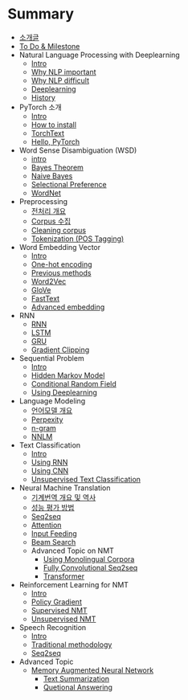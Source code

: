 # Summary

* [소개글](README.md)
* [To Do & Milestone](to-do-and-milestone.md)
* Natural Language Processing with Deeplearning
  * [Intro](nlp-with-deeplearning/ntro.md)
  * [Why NLP important](nlp-with-deeplearning/why-nlp-important.md)
  * [Why NLP difficult](nlp-with-deeplearning/why-nlp-difficult.md)
  * [Deeplearning](nlp-with-deeplearning/deeplearning.md)
  * [History](nlp-with-deeplearning/history.md)
* PyTorch 소개
  * [Intro](pytorch-c18c-ac1c/intro.md)
  * [How to install](pytorch-c18c-ac1c/how-to-install.md)
  * [TorchText](pytorch-c18c-ac1c/torchtext.md)
  * [Hello, PyTorch](pytorch-c18c-ac1c/hello-pytorch.md)
* Word Sense Disambiguation \(WSD\)
  * [intro](word-sense-disambiguation-wsd/intro.md)
  * [Bayes Theorem](word-sense-disambiguation-wsd/bayes-theorem.md)
  * [Naive Bayes](word-sense-disambiguation-wsd/naive-bayes.md)
  * [Selectional Preference](word-sense-disambiguation-wsd/selectional-preference.md)
  * [WordNet](word-sense-disambiguation-wsd/wordnet.md)
* Preprocessing
  * [전처리 개요](preprocessing/c804-cc98-b9ac-ac1c-c694.md)
  * [Corpus 수집](preprocessing/collecting-corpus.md)
  * [Cleaning corpus](preprocessing/cleaning-corpus.md)
  * [Tokenization \(POS Tagging\)](preprocessing/tokenization.md)
* Word Embedding Vector
  * [Intro](word-embedding-vector/intro.md)
  * [One-hot encoding](word-embedding-vector/one-hot-encoding.md)
  * [Previous methods](word-embedding-vector/previous-methods.md)
  * [Word2Vec](word-embedding-vector/word2vec.md)
  * [GloVe](word-embedding-vector/glove.md)
  * [FastText](word-embedding-vector/fasttext.md)
  * [Advanced embedding](word-embedding-vector/advanced-embedding.md)
* RNN
  * [RNN](rnn/rnn.md)
  * [LSTM](rnn/lstm.md)
  * [GRU](rnn/gru.md)
  * [Gradient Clipping](rnn/gradient-clipping.md)
* Sequential Problem
  * [Intro](sequential-problem/intro.md)
  * [Hidden Markov Model](sequential-problem/hmm.md)
  * [Conditional Random Field](sequential-problem/crf.md)
  * [Using Deeplearning](sequential-problem/rnn.md)
* Language Modeling
  * [언어모델 개요](language-modeling/c5b8-c5b4-baa8-b378-ac1c-c694.md)
  * [Perpexity](language-modeling/perpexity.md)
  * [n-gram](language-modeling/n-gram.md)
  * [NNLM](language-modeling/nnlm.md)
* Text Classification
  * [Intro](text-classification/intro.md)
  * [Using RNN](text-classification/rnn.md)
  * [Using CNN](text-classification/cnn.md)
  * [Unsupervised Text Classification](text-classification/unsupervised-text-classification.md)
* Neural Machine Translation
  * [기계번역 개요 및 역사](neural-machine-translation/ae30-acc4-bc88-c5ed-ac1c-c694-bc0f-c5ed-c0ac.md)
  * [성능 평가 방법](neural-machine-translation/c131-b2a5-d3c9-ac00-bc29-bc95.md)
  * [Seq2seq](neural-machine-translation/seq2seq.md)
  * [Attention](neural-machine-translation/attention.md)
  * [Input Feeding](neural-machine-translation/input-feeding.md)
  * [Beam Search](neural-machine-translation/beam-search.md)
  * Advanced Topic on NMT
    * [Using Monolingual Corpora](neural-machine-translation/mono.md)
    * [Fully Convolutional Seq2seq](neural-machine-translation/fconv.md)
    * [Transformer](neural-machine-translation/transformer.md)
* Reinforcement Learning for NMT
  * [Intro](reinforcement-learning-for-nmt/intro.md)
  * [Policy Gradient](reinforcement-learning-for-nmt/policy-gradient.md)
  * [Supervised NMT](reinforcement-learning-for-nmt/supervised-nmt.md)
  * [Unsupervised NMT](reinforcement-learning-for-nmt/unsupervised-nmt.md)
* Speech Recognition
  * [Intro](speech-recognition/intro.md)
  * [Traditional methodology](speech-recognition/wfst.md)
  * [Seq2seq](speech-recognition/seq2seq.md)
* Advanced Topic
  * [Memory Augmented Neural Network](advanced-topic/memory-augmented-neural-network.md)
    * [Text Summarization](advanced-topic/text-summarization.md)
    * [Quetional Answering](advanced-topic/question-answering.md)
